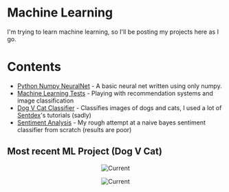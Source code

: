 # Machine Learning
I'm trying to learn machine learning, so I'll be posting my projects here as I go.

# Contents
* [Python Numpy NeuralNet](neuralnet/) - A basic neural net written using only numpy.
* [Machine Learning Tests](notebook/) - Playing with recommendation systems and image
 classification
 * [Dog V Cat Classifier](ImageClassifier/) - Classifies images of dogs and cats, I used a lot of [Sentdex](https://www.youtube.com/user/sentdex)'s tutorials (sadly)
 * [Sentiment Analysis](SentimentAnalysis/) - My rough attempt at a naive bayes sentiment classifier from scratch (results are poor)

## Most recent ML Project (Dog V Cat)
<p align="center">
  <img src="http://i.imgur.com/nVWBHA8.png" alt="Current"/>
</p>
<p align="center">
  <img src="http://i.imgur.com/7rLqrSQ.png" alt="Current"/>
</p>
